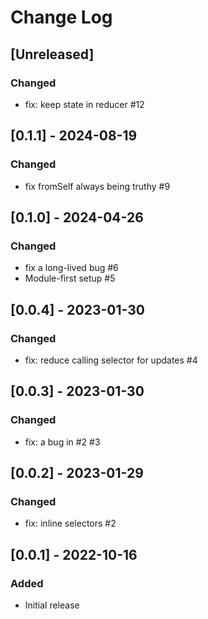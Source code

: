 # Change Log

## [Unreleased]

### Changed

- fix: keep state in reducer #12

## [0.1.1] - 2024-08-19

### Changed

- fix fromSelf always being truthy #9

## [0.1.0] - 2024-04-26

### Changed

- fix a long-lived bug #6
- Module-first setup #5

## [0.0.4] - 2023-01-30

### Changed

- fix: reduce calling selector for updates #4

## [0.0.3] - 2023-01-30

### Changed

- fix: a bug in #2 #3

## [0.0.2] - 2023-01-29

### Changed

- fix: inline selectors #2

## [0.0.1] - 2022-10-16

### Added

- Initial release
